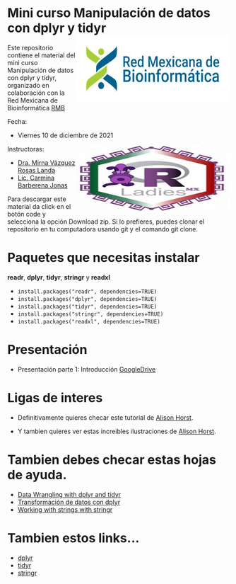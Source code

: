 

# **Mini curso Manipulación de datos con dplyr y tidyr**  <img src="inst/red.jpeg"  width="350" height="150" align="right" /> 


Este repositorio contiene el material del mini curso Manipulación de datos con dplyr y tidyr, organizado en colaboración con la Red Mexicana de Bioinformática [RMB](http://redmexicanadebioinformatica.org)

Fecha: 

- Viernes 10 de diciembre de 2021

<img src="inst/rladies.jpeg"  width="350" height="150" align="right" /> 

Instructoras: 
- [Dra. Mirna Vázquez Rosas Landa](https://mirnavazquez.netlify.app)
- [Lic. Carmina Barberena Jonas](https://twitter.com/BarjonCar)

Para descargar este material da click en el botón code y selecciona la opción Download zip. Si lo prefieres, puedes clonar el repositorio en tu computadora usando git y el comando git clone.



# Paquetes que necesitas instalar 

**readr**, **dplyr**, **tidyr**, **stringr** y **readxl**

- ``install.packages("readr", dependencies=TRUE)``
- ``install.packages("dplyr", dependencies=TRUE)``
- ``install.packages("tidyr", dependencies=TRUE)``
- ``install.packages("stringr", dependencies=TRUE)``
- ``install.packages("readxl", dependencies=TRUE)``

# Presentación

- Presentación parte 1: Introducción [GoogleDrive](https://docs.google.com/presentation/d/1BjgTadXo0jF4X3h5_Bdx3yYVBX0utepz2MIdKqDkxfg/edit?usp=sharing)

# Ligas de interes

- Definitivamente quieres checar este tutorial de [Alison Horst](https://www.allisonhorst.com/post/2021-02-08-dplyr-learnr/).

- Y tambien quieres ver estas increibles ilustraciones de [Alison Horst](https://github.com/allisonhorst/stats-illustrations).


# Tambien debes checar estas hojas de ayuda.

- [Data Wrangling with dplyr and tidyr](https://www.rstudio.com/wp-content/uploads/2015/02/data-wrangling-cheatsheet.pdf)
- [Transformación de datos con dplyr](https://raw.githubusercontent.com/rstudio/cheatsheets/main/translations/spanish/data-transformation_es.pdf)
- [Working with strings with stringr](https://evoldyn.gitlab.io/evomics-2018/ref-sheets/R_strings.pdf)

# Tambien estos links...

- [dplyr](https://dplyr.tidyverse.org/)
- [tidyr](https://tidyr.tidyverse.org/)
- [stringr](https://stringr.tidyverse.org/)






